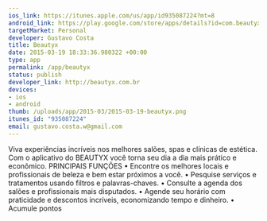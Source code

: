 ```yaml
--- 
ios_link: https://itunes.apple.com/us/app/id935087224?mt=8
android_link: https://play.google.com/store/apps/details?id=com.beautyx.app
targetMarket: Personal
developer: Gustavo Costa
title: Beautyx
date: 2015-03-19 18:33:36.980322 +00:00
type: app
permalink: /app/beautyx
status: publish
developer_link: http://beautyx.com.br
devices: 
- ios
- android
thumb: /uploads/app/2015-03/2015-03-19-beautyx.png
itunes_id: "935087224"
email: gustavo.costa.w@gmail.com
---
```


Viva experiências incríveis nos melhores salões, spas e clínicas de estética.
Com o aplicativo do BEAUTYX você torna seu dia a dia mais prático e econômico.
PRINCIPAIS FUNÇÕES
• Encontre os melhores locais e profissionais de beleza e bem estar próximos a você.
• Pesquise serviços e tratamentos usando filtros e palavras-chaves.
• Consulte a agenda dos salões e profissionais mais disputados.
• Agende seu horário com praticidade e descontos incríveis, economizando tempo e dinheiro.
• Acumule pontos
